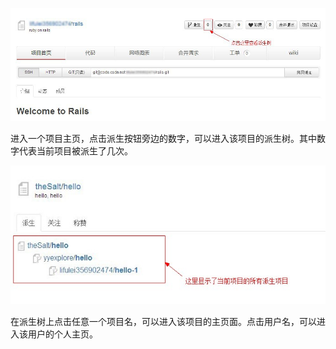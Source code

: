 
![alt 添加公钥](images/FAQ_3_2_1.jpg "添加公钥")

进入一个项目主页，点击派生按钮旁边的数字，可以进入该项目的派生树。其中数字代表当前项目被派生了几次。

![alt 添加公钥](images/FAQ_3_2_2.jpg "添加公钥")

在派生树上点击任意一个项目名，可以进入该项目的主页面。点击用户名，可以进入该用户的个人主页。